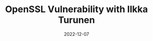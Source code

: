 ---
external_url: https://softwareengineeringdaily.com/2022/12/07/openssl-vulnerability/
title: "OpenSSL Vulnerability with Ilkka Turunen"
date: 2022-12-07
---